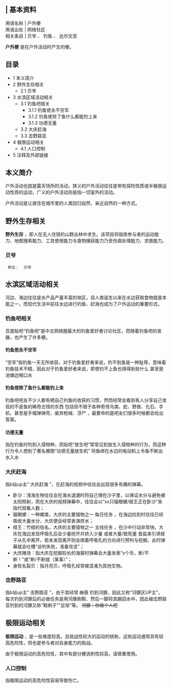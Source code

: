 |  **基本资料**  
---  
用语名称  |  户外梗   
用语出处  |  网络社区   
相关条目  |  贝爷  、  钓鱼  、  达尔文奖   
  
**户外梗** 是在户外活动时产生的梗。

##  目录

  * 1  本义简介 
  * 2  野外生存相关 
    * 2.1  贝爷 
  * 3  水滨区域活动相关 
    * 3.1  钓鱼吧相关 
      * 3.1.1  钓鱼佬永不空军 
      * 3.1.2  钓鱼佬除了鱼什么都能钓上来 
      * 3.1.3  功德无量 
    * 3.2  大庆赶海 
    * 3.3  击野路亚 
  * 4  极限运动相关 
    * 4.1  人口控制 
  * 5  注释及外部链接 

##  本义简介

户外活动也就是露天场所的活动，狭义的户外活动往往是带有探险性质或半极限运动性质的运动，广义的户外活动则是指一切室外的活动。

户外活动是让居住在城市里的人类回归自然、亲近自然的一种方式。

##  野外生存相关

**野外生存** ，即人在无人住宿的山野丛林中求生。该项目将锻炼参与者的运动能力、地图搜索能力、工具使用能力与食物捕获能力乃至伤病处理能力、求救能力。

###  贝爷

     参见：  贝爷 

##  水滨区域活动相关

河边、海边往往是水产品产量丰富的地区，自人类诞生以来在水边获取食物就是本能之一，而现代生活中前往水边进行钓鱼、赶海也成为了户外运动的重要形式。

###  钓鱼吧相关

百度贴吧“钓鱼吧”是中文网络圈最大的钓鱼爱好者讨论社区，而随着钓鱼吧的发展，也产生了许多梗。

####  钓鱼佬永不空军

“空军”指钓鱼一天无所收获，对于钓鱼爱好者来说，钓不到鱼是一种耻辱，意味着钓鱼技术不精，因此对于钓鱼爱好者来说，即使钓不上鱼也得得到些什么
甚至是池塘边喝口水

####  钓鱼佬除了鱼什么都能钓上来

钓鱼吧吧友不少人都有晒自己钓鱼的收获的习惯，然而经常会看到有人分享自己发现的不是鱼的稀奇古怪的东西
包括但不限于各种奇怪鸟类、蛇、野兽、化石、手机、甚至是手榴弹弹壳、废弃枪械、浮尸  ，最要命的是吧友们很多时候都会给出答案。

####  功德无量

指在钓鱼时钓到入侵物种，而贴吧“放生吧”常常见到放生入侵物种的行为，而这种行为令人想到了著名梗图“功德无量放生机”  将鱼绑在水边的电动机上令鱼不断出水入水

###  大庆赶海

指b站up主“  大庆赶海  ”，在赶海的视频中往往会出现很多有趣的弹幕。

  * 卧沙：浅海生物往往会在海水退潮时将自己埋在沙子里，以保证水分与避免被太阳照射，而在大庆的视频弹幕中，往往会以“xx只猫眼螺/蛏王正在卧沙”来指代观看人数； 
  * 猫眼螺：一种螺类，大庆的主要猎物之一  每日任务  ，在海边捡到时往往已经吸收大量水分，大庆便会经常表演挤水； 
  * 蛏王：竹蛏的俗名，大庆的主要猎物之一  主线任务  ，在沙中行动非常快。大庆在海边发现呼吸孔后会少量挖开并挤入少量  或者大量/致死量  食盐来引诱蛏子从孔中离开，若未发现离开则会顺着呼吸孔的方向进行预判与挖掘，此时弹幕就会吐槽“谈判失败，准备攻坚”； 
  * 大庆赌场：指大庆在挖掘较长的海葵时弹幕会大量发表“x个币，断/不断！”或“断/不断就（某事）”； 
  * 身败名裂贝：指月亮贝，呼吸孔经常被混淆为其他生物。 

###  击野路亚

指b站up主“  击野路亚  ”，由于其经常 ~~故意~~ 钓到河豚，因此又称“河豚区UP主”。
每次钓到河豚后的必做任务是用河豚刷鞋、然后一脚将其踢回水中，因此被击野路亚钓到的河豚又称“鞋刷子”“足球”等。 ~~河豚：你做个人吧~~

##  极限运动相关

**极限运动** ，是一些难度较高，且挑战性较大的运动的统称，这些运动通常具有较高危险性，但也是参与者对自身能力的挑战。

由于极限运动的高危险性，其中有部分梗讽刺性较高，请慎重使用。

###  人口控制

指极限运动的高危险性容易导致伤亡。